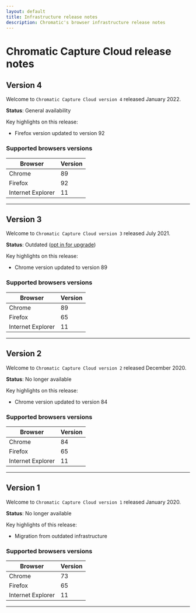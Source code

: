 ```yaml
---
layout: default
title: Infrastructure release notes
description: Chromatic's browser infrastructure release notes
---
```


# Chromatic Capture Cloud release notes

## Version 4

Welcome to `Chromatic Capture Cloud version 4` released January 2022.

**Status**: General availability

Key highlights on this release:

- Firefox version updated to version 92

### Supported browsers versions

| Browser           | Version |
| ----------------- | ------- |
| Chrome            | 89      |
| Firefox           | 92      |
| Internet Explorer | 11      |

---

## Version 3

Welcome to `Chromatic Capture Cloud version 3` released July 2021.

**Status**: Outdated ([opt in for upgrade](infrastructure-upgrades#opt-in-to-upgrade))

Key highlights on this release:

- Chrome version updated to version 89

### Supported browsers versions

| Browser           | Version |
| ----------------- | ------- |
| Chrome            | 89      |
| Firefox           | 65      |
| Internet Explorer | 11      |

---

## Version 2

Welcome to `Chromatic Capture Cloud version 2` released December 2020.

**Status**: No longer available

Key highlights on this release:

- Chrome version updated to version 84

### Supported browsers versions

| Browser           | Version |
| ----------------- | ------- |
| Chrome            | 84      |
| Firefox           | 65      |
| Internet Explorer | 11      |

---

## Version 1

Welcome to `Chromatic Capture Cloud version 1` released January 2020.

**Status**: No longer available

Key highlights of this release:

- Migration from outdated infrastructure

### Supported browsers versions

| Browser           | Version |
| ----------------- | ------- |
| Chrome            | 73      |
| Firefox           | 65      |
| Internet Explorer | 11      |

---
